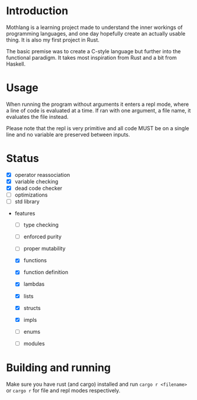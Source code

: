 # Introduction
Mothlang is a learning project made to understand the inner workings of programming languages, and one day hopefully create an actually usable thing. It is also my first project in Rust.

The basic premise was to create a C-style language but further into the functional paradigm. It takes most inspiration from Rust and a bit from Haskell.

# Usage
When running the program without arguments it enters a repl mode, where a line of code is evaluated at a time. If ran with one argument, a file name, it evaluates the file instead.

Please note that the repl is very primitive and all code MUST be on a single line and no variable are preserved between inputs.

# Status
- [x] operator reassociation
- [x] variable checking
- [x] dead code checker
- [ ] optimizations
- [ ] std library
- features
  - [ ] type checking
  - [ ] enforced purity
  - [ ] proper mutability
  - [x] functions
  - [x] function definition
  - [x] lambdas
  - [x] lists
  - [x] structs
  - [x] impls
  - [ ] enums
  - [ ] modules


# Building and running
Make sure you have rust (and cargo) installed and run `cargo r <filename>` or `cargo r` for file and repl modes respectively.
